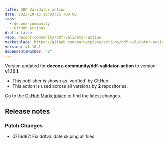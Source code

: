 ```yaml
---
title: DDF Validator action
date: 2023-10-15 19:03:25 +00:00
tags:
  - deconz-community
  - GitHub Actions
draft: false
repo: deconz-community/ddf-validator-action
marketplace: https://github.com/marketplace/actions/ddf-validator-action
version: v1.10.1
dependentsNumber: "2"
---
```



Version updated for **deconz-community/ddf-validator-action** to version **v1.10.1**.
- This publisher is shown as 'verified' by GitHub.
- This action is used across all versions by **2** repositories.

Go to the [GitHub Marketplace](https://github.com/marketplace/actions/ddf-validator-action) to find the latest changes.

## Release notes

### Patch Changes

-   0716d87: Fix ddfvalidate skiping all files

